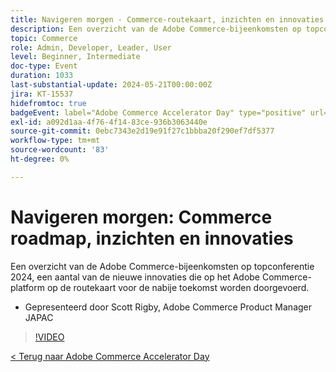 ```yaml
---
title: Navigeren morgen - Commerce-routekaart, inzichten en innovaties
description: Een overzicht van de Adobe Commerce-bijeenkomsten op topconferentie 2024, een aantal van de nieuwe innovaties die op het Adobe Commerce-platform op de routekaart voor de nabije toekomst worden doorgevoerd.
topic: Commerce
role: Admin, Developer, Leader, User
level: Beginner, Intermediate
doc-type: Event
duration: 1033
last-substantial-update: 2024-05-21T00:00:00Z
jira: KT-15537
hidefromtoc: true
badgeEvent: label="Adobe Commerce Accelerator Day" type="positive" url="https://experienceleague.adobe.com/nl/docs/events/apac-commerce-recordings/2024/overview"
exl-id: a092d1aa-4f76-4f14-83ce-936b3063440e
source-git-commit: 0ebc7343e2d19e91f27c1bbba20f290ef7df5377
workflow-type: tm+mt
source-wordcount: '83'
ht-degree: 0%

---
```


# Navigeren morgen: Commerce roadmap, inzichten en innovaties

Een overzicht van de Adobe Commerce-bijeenkomsten op topconferentie 2024, een aantal van de nieuwe innovaties die op het Adobe Commerce-platform op de routekaart voor de nabije toekomst worden doorgevoerd.

+ Gepresenteerd door Scott Rigby, Adobe Commerce Product Manager JAPAC

>[!VIDEO](https://video.tv.adobe.com/v/3454565/?learn=on&captions=dut)

[&lt; Terug naar Adobe Commerce Accelerator Day](./overview.md)
